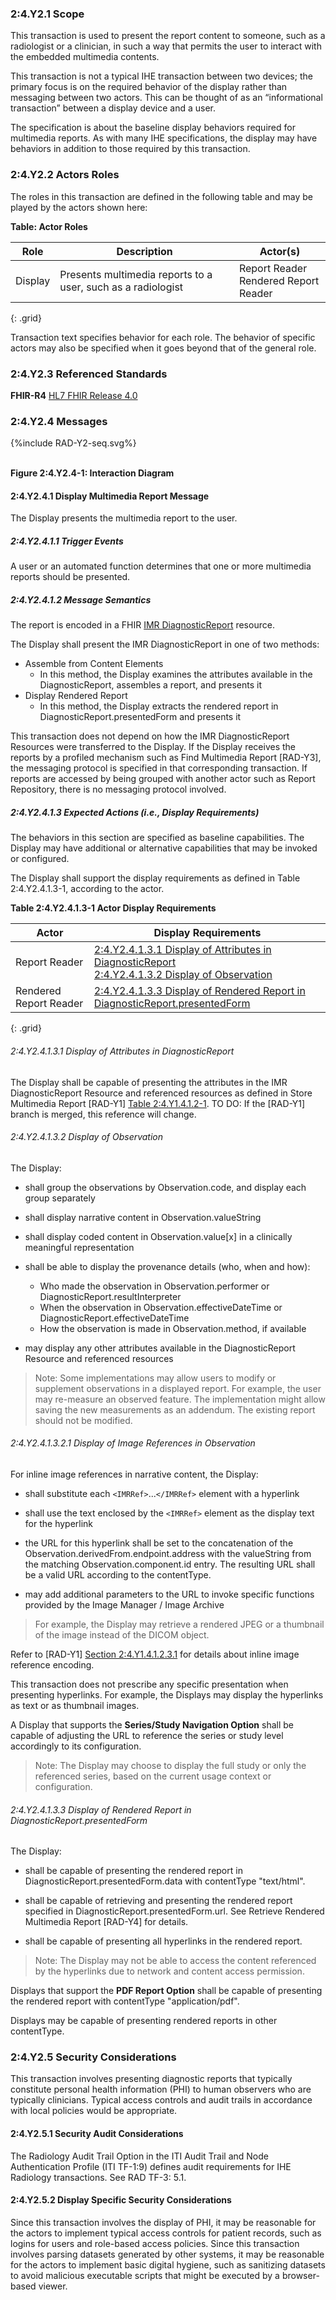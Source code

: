### 2:4.Y2.1 Scope

This transaction is used to present the report content to someone, such as a radiologist or a clinician, in such a way that permits the user to interact with the embedded multimedia contents.

This transaction is not a typical IHE transaction between two devices; the primary focus is on the required behavior of the display rather than messaging between two actors. This can be thought of as an “informational transaction” between a display device and a user.

The specification is about the baseline display behaviors required for multimedia reports. As with many IHE specifications, the display may have behaviors in addition to those required by this transaction.

### 2:4.Y2.2 Actors Roles

The roles in this transaction are defined in the following table and may be played by the actors shown here:

**Table: Actor Roles**

| Role      | Description                                   | Actor(s)          |
|-----------|-----------------------------------------------|-------------------|
| Display | Presents multimedia reports to a user, such as a radiologist    | Report Reader <br> Rendered Report Reader|
{: .grid}

Transaction text specifies behavior for each role. The behavior of specific actors may also be specified when it goes beyond that of the general role.

### 2:4.Y2.3 Referenced Standards

**FHIR-R4** [HL7 FHIR Release 4.0](http://www.hl7.org/FHIR/R4)

### 2:4.Y2.4 Messages

<div>
{%include RAD-Y2-seq.svg%}
</div>
<br clear="all">

**Figure 2:4.Y2.4-1: Interaction Diagram**

#### 2:4.Y2.4.1 Display Multimedia Report Message
The Display presents the multimedia report to the user.

##### 2:4.Y2.4.1.1 Trigger Events

A user or an automated function determines that one or more multimedia reports should be presented.

##### 2:4.Y2.4.1.2 Message Semantics

The report is encoded in a FHIR [IMR DiagnosticReport](StructureDefinition-imr-diagnosticreport.html) resource.

The Display shall present the IMR DiagnosticReport in one of two methods:

- Assemble from Content Elements
    - In this method, the Display examines the attributes available in the DiagnosticReport, assembles a report, and presents it
- Display Rendered Report
    - In this method, the Display extracts the rendered report in DiagnosticReport.presentedForm and presents it

This transaction does not depend on how the IMR DiagnosticReport Resources were transferred to the Display. If the Display receives the reports by a profiled mechanism such as Find Multimedia Report [RAD-Y3], the messaging protocol is specified in that corresponding transaction. If reports are accessed by being grouped with another actor such as Report Repository, there is no messaging protocol involved.

##### 2:4.Y2.4.1.3 Expected Actions (i.e., Display Requirements)

The behaviors in this section are specified as baseline capabilities. The Display may have additional or alternative capabilities that may be invoked or configured.

The Display shall support the display requirements as defined in Table 2:4.Y2.4.1.3-1, according to the actor.

**Table 2:4.Y2.4.1.3-1 Actor Display Requirements**

| Actor | Display Requirements |
|-------|----------------------|
| Report Reader | [2:4.Y2.4.1.3.1 Display of Attributes in DiagnosticReport](#24y24131-display-of-attributes-in-diagnosticreport) <br> [2:4.Y2.4.1.3.2 Display of Observation](#24y24132-display-of-observation) |
| Rendered Report Reader | [2:4.Y2.4.1.3.3 Display of Rendered Report in DiagnosticReport.presentedForm](#24y24133-display-of-rendered-report-in-diagnosticreportpresentedform) |
{: .grid}

###### 2:4.Y2.4.1.3.1 Display of Attributes in DiagnosticReport

The Display shall be capable of presenting the attributes in the IMR DiagnosticReport Resource and referenced resources as defined in Store Multimedia Report [RAD-Y1] [Table 2:4.Y1.4.1.2-1](RAD-Y1.html#24y141221-mapping-of-attributes-in-a-diagnostic-report).  TO DO: If the [RAD-Y1] branch is merged, this reference will change.

###### 2:4.Y2.4.1.3.2 Display of Observation

The Display:

- shall group the observations by Observation.code, and display each group separately

- shall display narrative content in Observation.valueString

- shall display coded content in Observation.value[x] in a clinically meaningful representation

- shall be able to display the provenance details (who, when and how):
    - Who made the observation in Observation.performer or DiagnosticReport.resultInterpreter
    - When the observation in Observation.effectiveDateTime or DiagnosticReport.effectiveDateTime
    - How the observation is made in Observation.method, if available

- may display any other attributes available in the DiagnosticReport Resource and referenced resources

> Note: Some implementations may allow users to modify or supplement observations in a displayed report. For example, the user may re-measure an observed feature. The implementation might allow saving the new measurements as an addendum. The existing report should not be modified.

###### 2:4.Y2.4.1.3.2.1 Display of Image References in Observation

For inline image references in narrative content, the Display:

- shall substitute each `<IMRRef>`...`</IMRRef>` element with a hyperlink

- shall use the text enclosed by the `<IMRRef>` element as the display text for the hyperlink

- the URL for this hyperlink shall be set to the concatenation of the Observation.derivedFrom.endpoint.address with the valueString from the matching Observation.component.id entry. The resulting URL shall be a valid URL according to the contentType.

- may add additional parameters to the URL to invoke specific functions provided by the Image Manager / Image Archive

> For example, the Display may retrieve a rendered JPEG or a thumbnail of the image instead of the DICOM object.

Refer to [RAD-Y1] [Section 2:4.Y1.4.1.2.3.1](RAD-Y1.html#24y141231-image-references-in-an-imr-observation-resource) for details about inline image reference encoding.

This transaction does not prescribe any specific presentation when presenting hyperlinks. For example, the Displays may display the hyperlinks as text or as thumbnail images.

A Display that supports the **Series/Study Navigation Option** shall be capable of adjusting the URL to reference the series or study level accordingly to its configuration.

> Note: The Display may choose to display the full study or only the referenced series, based on the current usage context or configuration.

###### 2:4.Y2.4.1.3.3 Display of Rendered Report in DiagnosticReport.presentedForm

The Display:

- shall be capable of presenting the rendered report in DiagnosticReport.presentedForm.data with contentType "text/html".

- shall be capable of retrieving and presenting the rendered report specified in DiagnosticReport.presentedForm.url. See Retrieve Rendered Multimedia Report [RAD-Y4] for details.

- shall be capable of presenting all hyperlinks in the rendered report.

> Note: The Display may not be able to access the content referenced by the hyperlinks due to network and content access permission.

Displays that support the **PDF Report Option** shall be capable of presenting the rendered report with contentType "application/pdf".

Displays may be capable of presenting rendered reports in other contentType.

### 2:4.Y2.5 Security Considerations

This transaction involves presenting diagnostic reports that typically constitute personal health
information (PHI) to human observers who are typically clinicians. Typical access controls and
audit trails in accordance with local policies would be appropriate.

#### 2:4.Y2.5.1 Security Audit Considerations

The Radiology Audit Trail Option in the ITI Audit Trail and Node Authentication Profile (ITI TF-1:9) defines audit requirements for IHE Radiology transactions. See RAD TF-3: 5.1.

#### 2:4.Y2.5.2 Display Specific Security Considerations

Since this transaction involves the display of PHI, it may be reasonable for the actors to implement typical access controls for patient records, such as logins for users and role-based access policies. Since this transaction involves parsing datasets generated by other systems, it may be reasonable for the actors to implement basic digital hygiene, such as sanitizing datasets to avoid malicious executable scripts that might be executed by a browser-based viewer.
